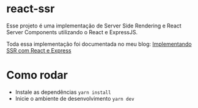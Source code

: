 # react-ssr

Esse projeto é uma implementação de Server Side Rendering e React Server Components utilizando o React e ExpressJS.

Toda essa implementação foi documentada no meu blog: [Implementando SSR com React e Express](https://caiofuzatto.com.br/post/implementando-ssr-com-react-e-express/)
# Como rodar

- Instale as dependências `yarn install`
- Inicie o ambiente de desenvolvimento `yarn dev`
